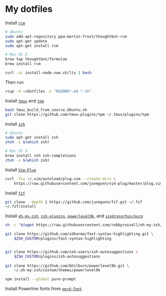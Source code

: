 # My dotfiles
Install [`rcm`](https://github.com/thoughtbot/rcm)
```bash
# Ubuntu
sudo add-apt-repository ppa:martin-frost/thoughtbot-rcm
sudo apt-get update
sudo apt-get install rcm
```

```bash
# Mac OS X
brew tap thoughtbot/formulae
brew install rcm
```

```bash
curl -sL install-node.now.sh/lts | bash
```

Then run
```bash
rcup -d ~/dotfiles -x "README*.md *.sh"
```

Install [`tmux`](https://github.com/tmux/tmux) and [`tpm`](https://github.com/tmux-plugins/tpm)
```bash
bash tmux_build_from_source_Ubuntu.sh
git clone https://github.com/tmux-plugins/tpm ~/.tmux/plugins/tpm
```

Install [`zsh`](https://github.com/robbyrussell/oh-my-zsh/wiki/Installing-ZSH)
```bash
# Ubuntu
sudo apt-get install zsh
chsh -s $(which zsh)
```

```bash
# Mac OS X
brew install zsh zsh-completions
chsh -s $(which zsh)
```

Install [`Vim-Plug`](https://github.com/junegunn/vim-plug)
```bash
curl -fLo ~/.vim/autoload/plug.vim --create-dirs \
    https://raw.githubusercontent.com/junegunn/vim-plug/master/plug.vim
```

Install [`fzf`](https://github.com/junegunn/fzf)
```bash
git clone --depth 1 https://github.com/junegunn/fzf.git ~/.fzf
~/.fzf/install
```

Install [`oh-my-zsh`](https://github.com/robbyrussell/oh-my-zsh), [`zsh-plugins`](), [`powerlevel9k`](https://github.com/bhilburn/powerlevel9k), and [`sindresorhus/pure`](https://github.com/sindresorhus/pure)
```bash
sh -c "$(wget https://raw.githubusercontent.com/robbyrussell/oh-my-zsh/master/tools/install.sh -O -)"

git clone https://github.com/zdharma/fast-syntax-highlighting.git \
    $ZSH_CUSTOM/plugins/fast-syntax-highlighting


git clone https://github.com/zsh-users/zsh-autosuggestions \
    $ZSH_CUSTOM/plugins/zsh-autosuggestions
    
git clone https://github.com/bhilburn/powerlevel9k.git \ 
    ~/.oh-my-zsh/custom/themes/powerlevel9k

npm install --global pure-prompt
```

Install Powerline fonts from [`nerd-font`](https://github.com/ryanoasis/nerd-fonts)
